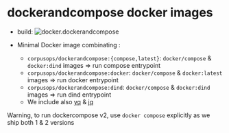 # dockerandcompose docker images
- build: ![docker.dockerandcompose](https://github.com/corpusops/docker.dockerandcompose/workflows/.github/workflows/cicd.yml/badge.svg?branch=master)

- Minimal Docker image combinating :
    - `corpusops/dockerandcompose:{compose,latest}`: `docker/compose` & `docker:dind` images => run compose entrypoint
    - `corpusops/dockerandcompose:docker`: `docker/compose` & `docker:latest` images => run docker entrypoint
    - `corpusops/dockerandcompose:dind`: `docker/compose` & `docker:dind` images => run dind entrypoint
    - We include also [yq](https://github.com/mikefarah/yq) & [jq](https://github.com/stedolan/jq)


Warning, to run dockercompose v2, use `docker compose` explicitly as we ship both 1 & 2 versions
